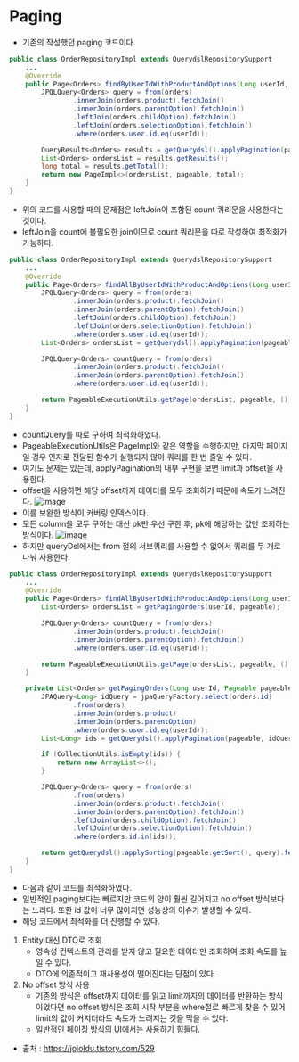 # Paging

- 기존의 작성했던 paging 코드이다.
```java
public class OrderRepositoryImpl extends QuerydslRepositorySupport
    ...
    @Override
    public Page<Orders> findByUserIdWithProductAndOptions(Long userId, Pageable pageable) {
        JPQLQuery<Orders> query = from(orders)
                .innerJoin(orders.product).fetchJoin()
                .innerJoin(orders.parentOption).fetchJoin()
                .leftJoin(orders.childOption).fetchJoin()
                .leftJoin(orders.selectionOption).fetchJoin()
                .where(orders.user.id.eq(userId));

        QueryResults<Orders> results = getQuerydsl().applyPagination(pageable, query).fetchResults();
        List<Orders> ordersList = results.getResults();
        long total = results.getTotal();
        return new PageImpl<>(ordersList, pageable, total);
    }
}
```
- 위의 코드를 사용할 때의 문제점은 leftJoin이 포함된 count 쿼리문을 사용한다는 것이다.
- leftJoin을 count에 불필요한 join이므로 count 쿼리문을 따로 작성하여 최적화가 가능하다.

```java
public class OrderRepositoryImpl extends QuerydslRepositorySupport
    ...
    @Override
    public Page<Orders> findAllByUserIdWithProductAndOptions(Long userId, Pageable pageable) {
        JPQLQuery<Orders> query = from(orders)
                .innerJoin(orders.product).fetchJoin()
                .innerJoin(orders.parentOption).fetchJoin()
                .leftJoin(orders.childOption).fetchJoin()
                .leftJoin(orders.selectionOption).fetchJoin()
                .where(orders.user.id.eq(userId));
        List<Orders> ordersList = getQuerydsl().applyPagination(pageable, query).fetch();

        JPQLQuery<Orders> countQuery = from(orders)
                .innerJoin(orders.product).fetchJoin()
                .innerJoin(orders.parentOption).fetchJoin()
                .where(orders.user.id.eq(userId));

        return PageableExecutionUtils.getPage(ordersList, pageable, () -> countQuery.fetchCount());
    }
}
```
- countQuery를 따로 구하여 최적화하였다.
- PageableExecutionUtils은 PageImpl와 같은 역할을 수행하지만, 마지막 페이지일 경우 인자로 전달된 함수가 실행되지 않아 쿼리를 한 번 줄일 수 있다.
- 여기도 문제는 있는데, applyPagination의 내부 구현을 보면 limit과 offset을 사용한다.
- offset을 사용하면 해당 offset까지 데이터를 모두 조회하기 때문에 속도가 느려진다.
![image](https://user-images.githubusercontent.com/63232876/169697408-0a9eb318-ffb8-4375-9322-a24a885777b9.png)
- 이를 보완한 방식이 커버링 인덱스이다.
- 모든 column을 모두 구하는 대신 pk만 우선 구한 후, pk에 해당하는 값만 조회하는 방식이다.
![image](https://user-images.githubusercontent.com/63232876/169697418-c3ac05db-545f-4826-af5d-031942e90f29.png)
- 하지만 queryDsl에서는 from 절의 서브쿼리를 사용할 수 없어서 쿼리를 두 개로 나눠 사용한다.
```java
public class OrderRepositoryImpl extends QuerydslRepositorySupport
    ...
    @Override
    public Page<Orders> findAllByUserIdWithProductAndOptions(Long userId, Pageable pageable) {
        List<Orders> ordersList = getPagingOrders(userId, pageable);

        JPQLQuery<Orders> countQuery = from(orders)
                .innerJoin(orders.product).fetchJoin()
                .innerJoin(orders.parentOption).fetchJoin()
                .where(orders.user.id.eq(userId));

        return PageableExecutionUtils.getPage(ordersList, pageable, () -> countQuery.fetchCount());
    }

    private List<Orders> getPagingOrders(Long userId, Pageable pageable) {
        JPAQuery<Long> idQuery = jpaQueryFactory.select(orders.id)
                .from(orders)
                .innerJoin(orders.product)
                .innerJoin(orders.parentOption)
                .where(orders.user.id.eq(userId));
        List<Long> ids = getQuerydsl().applyPagination(pageable, idQuery).fetch();

        if (CollectionUtils.isEmpty(ids)) {
            return new ArrayList<>();
        }

        JPQLQuery<Orders> query = from(orders)
                .from(orders)
                .innerJoin(orders.product).fetchJoin()
                .innerJoin(orders.parentOption).fetchJoin()
                .leftJoin(orders.childOption).fetchJoin()
                .leftJoin(orders.selectionOption).fetchJoin()
                .where(orders.id.in(ids));

        return getQuerydsl().applySorting(pageable.getSort(), query).fetch();
    }
}
```
- 다음과 같이 코드를 최적화하였다.
- 일반적인 paging보다는 빠르지만 코드의 양이 훨씬 길어지고 no offset 방식보다는 느리다. 또한 id 값이 너무 많아지면 성능상의 이슈가 발생할 수 있다.
- 해당 코드에서 최적화를 더 진행할 수 있다. 
1. Entity 대신 DTO로 조회 
    - 영속성 컨텍스트의 관리를 받지 않고 필요한 데이터만 조회하여 조회 속도를 높일 수 있다.
    - DTO에 의존적이고 재사용성이 떨어진다는 단점이 있다.
2. No offset 방식 사용
    - 기존의 방식은 offset까지 데이터를 읽고 limit까지의 데이터를 반환하는 방식이었다면 no offset 방식은 조회 시작 부분을 where절로 빠르게 찾을 수 있어 limit의 값이 커지더라도 속도가 느려지는 것을 막을 수 있다.
    - 일반적인 페이징 방식의 UI에서는 사용하기 힘들다.
    
- 출처 : https://jojoldu.tistory.com/529

